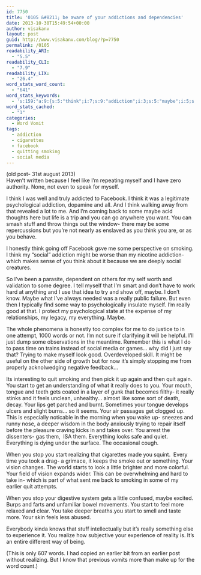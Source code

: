 ```yaml
---
id: 7750
title: '0105 &#8211; be aware of your addictions and dependencies'
date: 2013-10-30T15:49:54+00:00
author: visakanv
layout: post
guid: http://www.visakanv.com/blog/?p=7750
permalink: /0105
readability_ARI:
  - "5.5"
readability_CLI:
  - "7.9"
readability_LIX:
  - "26.4"
word_stats_word_count:
  - "641"
word_stats_keywords:
  - 's:159:"a:9:{s:5:"think";i:7;s:9:"addiction";i:3;s:5:"maybe";i:5;s:7:"smoking";i:3;s:6:"social";i:3;s:6:"really";i:5;s:4:"quit";i:3;s:5:"start";i:4;s:7:"earlier";i:3;}";'
word_stats_cached:
  - "1"
categories:
  - Word Vomit
tags:
  - addiction
  - cigarettes
  - facebook
  - quitting smoking
  - social media
---
```

<div>
  (old post- 31st august 2013)
</div>

<div>
</div>

<div>
  Haven&#8217;t written because I feel like I&#8217;m repeating myself and I have zero authority. None, not even to speak for myself.</p> 
  
  <div>
  </div>
  
  <p>
    I think I was well and truly addicted to Facebook. I think it was a legitimate psychological addiction, dopamine and all. And I think walking away from that revealed a lot to me. And I&#8217;m coming back to some maybe acid thoughts here but life is a trip and you can go anywhere you want. You can smash stuff and throw things out the window- there may be some repercussions but you&#8217;re not nearly as enslaved as you think you are, or as you behave.
  </p>
  
  <p>
    I honestly think going off Facebook gsve me some perspective on smoking. I think my &#8220;social&#8221; addiction might be worse than my nicotine addiction- which makes sense of you think about it because we are deeply social creatures.
  </p>
  
  <p>
    So I&#8217;ve been a parasite, dependent on others for my self worth and validation to some degree. I tell myself that I&#8217;m smart and don&#8217;t have to work hard at anything and I use that idea to try and show off, maybe. I don&#8217;t know. Maybe what I&#8217;ve always needed was a really public failure. But even then I typically find some way to psychologically insulate myself. I&#8217;m really good at that. I protect my psychological state at the expense of my relationships, my legacy, my everything. Maybe.
  </p>
  
  <p>
    The whole phenomena is honestly too complex for me to do justice to in one attempt, 1000 words or not. I&#8217;m not sure if clarifying it will be helpful. I&#8217;ll just dump some observations in the meantime. Remember this is what I do to pass time on trains instead of social media or games&#8230; why did I just say that? Trying to make myself look good. Overdeveloped skill. It might be useful on the other side of growth but for now it&#8217;s simply stopping me from properly acknolwedging negative feedback&#8230;
  </p>
  
  <p>
    Its interesting to quit smoking and then pick it up again and then quit again. You start to get an understanding of what it really does to you. Your mouth, tongue and teeth gets coated in a layer of gunk that becomes filthy- it really stinks and it feels unclean, unhealthy&#8230; almost like some sort of death, decay. Your lips get parched and burnt. Sometimes your tongue develops ulcers and slight burns&#8230; so it seems. Your air passages get clogged up. This is especially noticable in the morning when you wake up- sneezes and runny nose, a deeper wisdom in the body anxiously trying to repair itself before the pleasure craving kicks in and takes over. You arrest the dissenters- gas them,  ISA them. Everything looks safe and quiet. Everything is dying under the surface. The occasional cough.
  </p>
  
  <p>
    When you stop you start realizing that cigarettes made you squint.  Every time you took a drag- a grimace, it keeps the smoke out or something. Your vision changes. The world starts to look a little brighter and more colorful. Your field of vision expands wider. This can be overwhelming and hard to take in- which is part of what sent me back to smoking in some of my earlier quit attempts.
  </p>
  
  <p>
    When you stop your digestive system gets a little confused, maybe excited. Burps and farts and unfamiliar bowel movements. You start to feel more relaxed and clear. You take deeper breaths.you start to smell and taste more. Your skin feels less abused.
  </p>
  
  <p>
    Everybody kinda knows that stuff intellectually but it&#8217;s really something else to experience it. You realize how subjective your experience of reality is. It&#8217;s an entire different way of being.
  </p>
  
  <p>
    (This is only 607 words. I had copied an earlier bit from an earlier post without realizing. But I know that previous vomits more than make up for the word count.)
  </p>
</div>